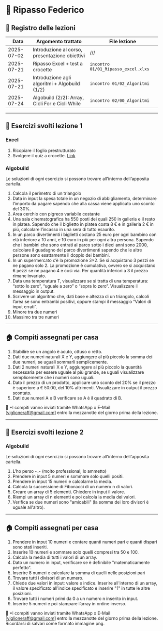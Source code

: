 # 📘 Ripasso Federico

## 📅 Registro delle lezioni

| Data       | Argomento trattato                               | File lezione                        |
|------------|--------------------------------------------------|-------------------------------------|
| 2025-07-02 | Introduzione al corso, presentazione obiettivi   | ///                                 |
| 2025-07-21 | Ripasso Excel + test a crocette                  | `incontro 01/01_Ripasso_excel.xlxs` |
| 2025-07-21 | Introduzione agli algoritmi + Algobuild (1/2)    | `incontro 01/02_Algoritmi`          |
| 2025-07-24 | Algobuild (2/2): Array, Cicli For e Cicli While  | `incontro 02/00_Algoritmi`          |


---

## 🧠 Esercizi svolti lezione 1

### Excel

1. Ricopiare il foglio prestrutturato
2. Svolgere il quiz a crocette. [Link](https://forms.gle/GhKXBwP3xM1ncfva8)

### Algobuild

Le soluzioni di ogni esercizio si possono trovare all'interno dell'apposita cartella.

1. Calcola il perimetro di un triangolo
2. Data in input la spesa totale in un negozio di abbigliamento, determinare l’importo da pagare sapendo che alla cassa viene applicato uno sconto del 30%.
3. Area cerchio con pigreco variabile costante
4. Una sala cinematografica ha 550 posti dei quali 250 in galleria e il resto in platea. Sapendo che il biglietto in platea costa 8 € e in galleria 2 € in più, calcolare l’incasso in una sera di tutto esaurito.
5. In un parco divertimenti i biglietti costano 25 euro per ogni bambino con età inferiore a 10 anni, e 10 euro in più per ogni altra persona. Sapendo che i bambini che sono entrati al parco sotto i dieci anni sono 2000, calcolare il guadagno del parco divertimenti sapendo che le altre persone sono esattamente il doppio dei bambini.
6. In un supermercato c’è la promozione 3×2. Se si acquistano 3 pezzi se ne pagano solo 2. La promozione è cumulativa, ovvero se si acquistano 6 pezzi se ne pagano 4 e così via. Per quantità inferiori a 3 il prezzo rimane invariato.
7. Data una temperatura T, visualizzare se si tratta di una temperatura: “sotto lo zero”, “uguale a zero” o “sopra lo zero”. Visualizzare il messaggio in output.
8. Scrivere un algoritmo che, dati base e altezza di un triangolo, calcoli l’area se sono entrambi positivi, oppure stampi il messaggio “Valori di input errati”.
9. Minore tra due numeri
10. Massimo tra tre numeri

---

## 🏠 Compiti assegnati per casa

1. Stabilire se un angolo è acuto, ottuso o retto.
2. Dati due numeri naturali X e Y, aggiungere al più piccolo la somma dei due numeri, se uguali sommarli semplicemente.
3. Dati 2 numeri naturali X e Y, aggiungere al più piccolo la quantità necessaria per essere uguale al più grande, se uguali visualizzare semplicemente che i numeri sono uguali.
4. Dato il prezzo di un prodotto, applicare uno sconto del 20% se il prezzo è superiore a € 50.00, del 10% altrimenti. Visualizzare in output il prezzo scontato.
5. Dati due numeri A e B verificare se A è il quadrato di B.

📌 *I compiti vanno inviati tramite WhatsApp o E-Mail [viglioneraff@gmail.com] entro la mezzanotte del giorno prima della lezione.

---

## 🧠 Esercizi svolti lezione 2

### Algobuild

Le soluzioni di ogni esercizio si possono trovare all'interno dell'apposita cartella.

1. L'ho perso -_- (molto professional, lo ammetto)
2. Prendere in input 5 numeri e sommare solo quelli positi.
3. Prendere in input 15 numeri e calcolarne la media.
4. Calcola la successione di Fibonacci di un numero n di valori.
5. Creare un array di 5 elementi. Chiedere in input il valore.
6. Riempi un array di n elementi e poi calcola la media dei valori.
7. Verifica se due numeri sono "amicabili" (la somma dei loro divisori è uguale all'altro).

---

## 🏠 Compiti assegnati per casa

1. Prendere in input 10 numeri e contare quanti numeri pari e quanti dispari sono stati inseriti.
2. Inserire 10 numeri e sommare solo quelli compresi tra 50 e 100.
3. Calcola la media di tutti i valori di un array.
4. Dato un numero in input, verificare se è definibile "matematicamente perfetto".
5. Inserire 8 numeri e calcolare la somma di quelli nelle posizioni pari
6. Trovare tutti i divisori di un numero.
7. Chiede due valori in input: valore e indice. Inserire all'interno di un array, il valore specificato all'indice specificato e inserire "1" in tutte le altre posizioni.
8. Trovare tutti i numeri primi da 0 a un numero n inserito in input.
9. Inserire 5 numeri e poi stampare l’array in ordine inverso.

📌 *I compiti vanno inviati tramite WhatsApp o E-Mail [viglioneraff@gmail.com] entro la mezzanotte del giorno prima della lezione. Ricordarsi di salvari come formato immagine png.
